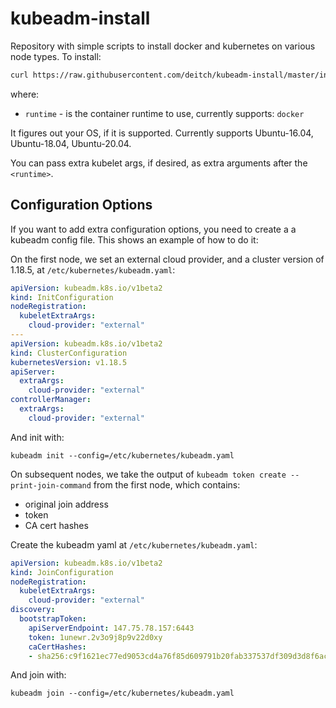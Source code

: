# kubeadm-install

Repository with simple scripts to install docker and kubernetes on various node types. To install:

```sh
curl https://raw.githubusercontent.com/deitch/kubeadm-install/master/install.sh | sh -s <runtime>
```

where:

* `runtime` - is the container runtime to use, currently supports: `docker`

It figures out your OS, if it is supported. Currently supports Ubuntu-16.04, Ubuntu-18.04, Ubuntu-20.04.

You can pass extra kubelet args, if desired, as extra arguments after the `<runtime>`.

## Configuration Options

If you want to add extra configuration options, you need to create a a kubeadm config file. This shows
an example of how to do it:

On the first node, we set an external cloud provider, and a cluster version of 1.18.5, at `/etc/kubernetes/kubeadm.yaml`:

```yaml
apiVersion: kubeadm.k8s.io/v1beta2
kind: InitConfiguration
nodeRegistration:
  kubeletExtraArgs:
    cloud-provider: "external"
---
apiVersion: kubeadm.k8s.io/v1beta2
kind: ClusterConfiguration
kubernetesVersion: v1.18.5
apiServer:
  extraArgs:
    cloud-provider: "external"
controllerManager:
  extraArgs:
    cloud-provider: "external"
```

And init with:

```console
kubeadm init --config=/etc/kubernetes/kubeadm.yaml
```

On subsequent nodes, we take the output of `kubeadm token create --print-join-command` from the first node, which contains:

* original join address
* token
* CA cert hashes

Create the kubeadm yaml at `/etc/kubernetes/kubeadm.yaml`:

```yaml
apiVersion: kubeadm.k8s.io/v1beta2
kind: JoinConfiguration
nodeRegistration:
  kubeletExtraArgs:
    cloud-provider: "external"
discovery:
  bootstrapToken:
    apiServerEndpoint: 147.75.78.157:6443
    token: 1unewr.2v3o9j8p9v22d0xy
    caCertHashes:
    - sha256:c9f1621ec77ed9053cd4a76f85d609791b20fab337537df309d3d8f6ac340732
```

And join with:

```console
kubeadm join --config=/etc/kubernetes/kubeadm.yaml
```
